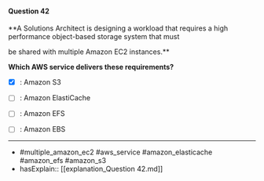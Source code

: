 #### Question  42

**A Solutions Architect is designing a workload that requires a high performance object-based storage system that must

be shared with multiple Amazon EC2 instances.**

**Which AWS service delivers these requirements?**

- [x] :  Amazon S3

- [ ] :  Amazon ElastiCache

- [ ] :  Amazon EFS

- [ ] :  Amazon EBS

----

- #multiple_amazon_ec2 #aws_service #amazon_elasticache #amazon_efs #amazon_s3
- hasExplain:: [[explanation_Question  42.md]]
